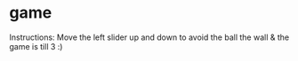 # game
Instructions:
Move the left slider up and down to avoid the ball the wall
& the game is till 3 :)
